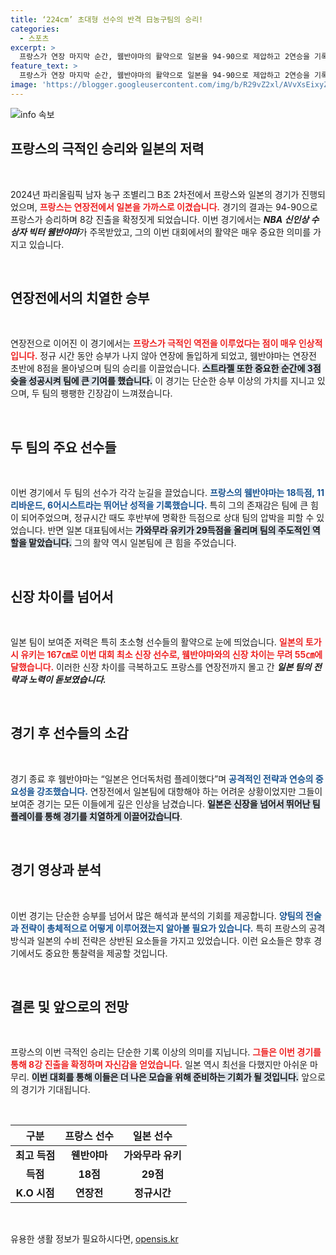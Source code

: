```yaml
---
title: ‘224cm’ 초대형 선수의 반격 日농구팀의 승리!
categories:
  - 스포츠
excerpt: >
  프랑스가 연장 마지막 순간, 웸반야마의 활약으로 일본을 94-90으로 제압하고 2연승을 기록했다. 신장 차이를 극복한 일본의 도전과 농구의 매력을 느낄 수 있는 명승부가 펼쳐졌다.
feature_text: >
  프랑스가 연장 마지막 순간, 웸반야마의 활약으로 일본을 94-90으로 제압하고 2연승을 기록했다. 신장 차이를 극복한 일본의 도전과 농구의 매력을 느낄 수 있는 명승부가 펼쳐졌다.
image: 'https://blogger.googleusercontent.com/img/b/R29vZ2xl/AVvXsEixyZcFfHzMRdzZMjFBmAUKJYCLCGyLL1o632UiGVXcaFdKo_bkvkuCioo0uUKlGfBVcT3P84aROyZIXSBEx3Aw5nCQ3pTgDom1WDC4m8eifvWiAmWEEVb4x6G_l8C0QH225ldMjyaFvpxGEBGNO37VmDTDMHGhJPq73UglMfDca1-0aw/s1600/blogspot.png'
---
```


<p><img src="https://blogger.googleusercontent.com/img/b/R29vZ2xl/AVvXsEixyZcFfHzMRdzZMjFBmAUKJYCLCGyLL1o632UiGVXcaFdKo_bkvkuCioo0uUKlGfBVcT3P84aROyZIXSBEx3Aw5nCQ3pTgDom1WDC4m8eifvWiAmWEEVb4x6G_l8C0QH225ldMjyaFvpxGEBGNO37VmDTDMHGhJPq73UglMfDca1-0aw/s1600/blogspot.png" alt="info 속보" /></p>

<h2 data-ke-size="size26">프랑스의 극적인 승리와 일본의 저력</h2>

<p data-ke-size="size16">&nbsp;</p>

<p>2024년 파리올림픽 남자 농구 조별리그 B조 2차전에서 프랑스와 일본의 경기가 진행되었으며, <b><span style="color: #ee2323;">프랑스는 연장전에서 일본을 가까스로 이겼습니다.</span></b> 경기의 결과는 94-90으로 프랑스가 승리하며 8강 진출을 확정짓게 되었습니다. 이번 경기에서는 <strong><em>NBA 신인상 수상자 빅터 웸반야마</em></strong>가 주목받았고, 그의 이번 대회에서의 활약은 매우 중요한 의미를 가지고 있습니다.</p>

<p data-ke-size="size16">&nbsp;</p>

<h2 data-ke-size="size26">연장전에서의 치열한 승부</h2>

<p data-ke-size="size16">&nbsp;</p>

<p>연장전으로 이어진 이 경기에서는 <b><span style="color: #ee2323;">프랑스가 극적인 역전을 이루었다는 점이 매우 인상적입니다.</span></b> 정규 시간 동안 승부가 나지 않아 연장에 돌입하게 되었고, 웸반야마는 연장전 초반에 8점을 몰아넣으며 팀의 승리를 이끌었습니다. <b><span style="background-color: #21538527;">스트라젤 또한 중요한 순간에 3점슛을 성공시켜 팀에 큰 기여를 했습니다.</span></b> 이 경기는 단순한 승부 이상의 가치를 지니고 있으며, 두 팀의 팽팽한 긴장감이 느껴졌습니다.</p>

<p data-ke-size="size16">&nbsp;</p>

<h2 data-ke-size="size26">두 팀의 주요 선수들</h2>

<p data-ke-size="size16">&nbsp;</p>

<p>이번 경기에서 두 팀의 선수가 각각 눈길을 끌었습니다. <b><span style="color: #1a5490;">프랑스의 웸반야마는 18득점, 11리바운드, 6어시스트라는 뛰어난 성적을 기록했습니다.</span></b> 특히 그의 존재감은 팀에 큰 힘이 되어주었으며, 정규시간 때도 후반부에 명확한 득점으로 상대 팀의 압박을 피할 수 있었습니다. 반면 일본 대표팀에서는 <b><span style="background-color: #21538527;">가와무라 유키가 29득점을 올리며 팀의 주도적인 역할을 맡았습니다.</span></b> 그의 활약 역시 일본팀에 큰 힘을 주었습니다.</p>

<p data-ke-size="size16">&nbsp;</p>

<h2 data-ke-size="size26">신장 차이를 넘어서</h2>

<p data-ke-size="size16">&nbsp;</p>

<p>일본 팀이 보여준 저력은 특히 초소형 선수들의 활약으로 눈에 띄었습니다. <b><span style="color: #ee2323;">일본의 토가시 유키는 167㎝로 이번 대회 최소 신장 선수로, 웸반야마와의 신장 차이는 무려 55㎝에 달했습니다.</span></b> 이러한 신장 차이를 극복하고도 프랑스를 연장전까지 몰고 간 <strong><em>일본 팀의 전략과 노력이 돋보였습니다.</em></strong></p>

<p data-ke-size="size16">&nbsp;</p>

<h2 data-ke-size="size26">경기 후 선수들의 소감</h2>

<p data-ke-size="size16">&nbsp;</p>

<p>경기 종료 후 웸반야마는 “일본은 언더독처럼 플레이했다”며 <b><span style="color: #1a5490;">공격적인 전략과 연승의 중요성을 강조했습니다.</span></b> 연장전에서 일본팀에 대항해야 하는 어려운 상황이었지만 그들이 보여준 경기는 모든 이들에게 깊은 인상을 남겼습니다. <b><span style="background-color: #21538527;">일본은 신장을 넘어서 뛰어난 팀플레이를 통해 경기를 치열하게 이끌어갔습니다</span></b>.</p>

<p data-ke-size="size16">&nbsp;</p>

<h2 data-ke-size="size26">경기 영상과 분석</h2>

<p data-ke-size="size16">&nbsp;</p>

<p>이번 경기는 단순한 승부를 넘어서 많은 해석과 분석의 기회를 제공합니다. <b><span style="color: #1a5490;">양팀의 전술과 전략이 총체적으로 어떻게 이루어졌는지 알아볼 필요가 있습니다.</span></b> 특히 프랑스의 공격 방식과 일본의 수비 전략은 상반된 요소들을 가지고 있었습니다. 이런 요소들은 향후 경기에서도 중요한 통찰력을 제공할 것입니다.</p>

<p data-ke-size="size16">&nbsp;</p>

<h2 data-ke-size="size26">결론 및 앞으로의 전망</h2>

<p data-ke-size="size16">&nbsp;</p>

<p>프랑스의 이번 극적인 승리는 단순한 기록 이상의 의미를 지닙니다. <b><span style="color: #ee2323;">그들은 이번 경기를 통해 8강 진출을 확정하며 자신감을 얻었습니다.</span></b> 일본 역시 최선을 다했지만 아쉬운 마무리. <b><span style="background-color: #21538527;">이번 대회를 통해 이들은 더 나은 모습을 위해 준비하는 기회가 될 것입니다.</span></b> 앞으로의 경기가 기대됩니다.</p>

<p data-ke-size="size16">&nbsp;</p>

<table>
  <thead>
    <tr>
      <th style="text-align: center;">구분</th>
      <th style="text-align: center;">프랑스 선수</th>
      <th style="text-align: center;">일본 선수</th>
    </tr>
  </thead>
  <tbody>
    <tr>
      <td style="text-align: center; height: 17px;"><b>최고 득점</b></td>
      <td style="text-align: center; height: 17px;"><b>웬반야마</b></td>
      <td style="text-align: center; height: 17px;"><b>가와무라 유키</b></td>
    </tr>
    <tr>
      <td style="text-align: center; height: 17px;"><b>득점</b></td>
      <td style="text-align: center; height: 17px;"><b>18점</b></td>
      <td style="text-align: center; height: 17px;"><b>29점</b></td>
    </tr>
    <tr>
      <td style="text-align: center; height: 17px;"><b>K.O 시점</b></td>
      <td style="text-align: center; height: 17px;"><b>연장전</b></td>
      <td style="text-align: center; height: 17px;"><b>정규시간</b></td>
    </tr>
  </tbody>
</table>

<p data-ke-size="size16">&nbsp;</p>
유용한 생활 정보가 필요하시다면, <a href="https://opensis.kr" rel="dofollow">opensis.kr</a>


